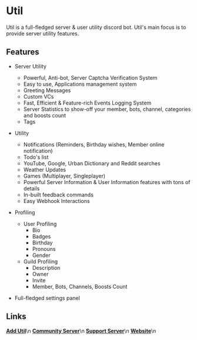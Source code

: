 # Util

Util is a full-fledged server & user utility discord bot. Util's main focus is to provide server utility features.

## Features
- Server Utility
    - Powerful, Anti-bot, Server Captcha Verification System
    - Easy to use, Applications management system
    - Greeting Messages
    - Custom VCs
    - Fast, Efficient & Feature-rich Events Logging System
    - Server Statistics to show-off your member, bots, channel, categories and boosts count
    - Tags

- Utility
    - Notifications (Reminders, Birthday wishes, Member online notification)
    - Todo's list
    - YouTube, Google, Urban Dictionary and Reddit searches
    - Weather Updates
    - Games (Multiplayer, Singleplayer)
    - Powerful Server Information & User Information features with tons of details
    - In-built feedback commands
    - Easy Webhook Interactions

- Profiling
    - User Profiling
        - Bio
        - Badges
        - Birthday
        - Pronouns
        - Gender
    - Guild Profiling
        - Description
        - Owner
        - Invite
        - Member, Bots, Channels, Boosts Count

- Full-fledged settings panel

## Links
**[Add Util](https://dsc.gg/util)**\n
**[Community Server](https://dsc.gg/utilcommunity)**\n
**[Support Server](https://dsc.gg/utilsupport)**\n
**[Website](https://util-bot.web.app)**\n

